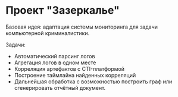 # Проект "Зазеркалье"

Базовая идея: адаптация системы мониторинга для задачи компьютерной криминалистики. 

Задачи:

- Автоматический парсинг логов
- Агрегация логов в одном месте
- Корреляция артефактов с CTI-платформой
- Построение таймлайна найденных корреляций
- Дальнейшая обработка с возможностью построить граф или сгенерировать отчётный документ.
